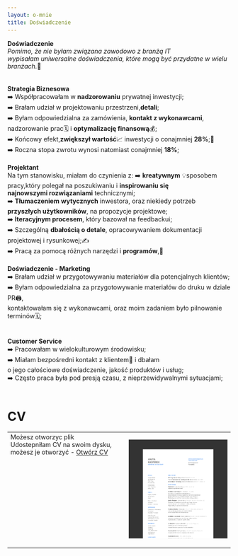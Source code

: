 ```yaml
---
layout: o-mnie
title: Doświadczenie
---
```

 **Doświadczenie**
<br>
_Pomimo, że nie byłam związana zawodowo z branżą IT<br>
wypisałam uniwersalne doświadczenia, które mogą być przydatne w wielu branżach._🙂
<br><br><br>
**Strategia Biznesowa**
<br>
➡️ Współpracowałam w **nadzorowaniu** prywatnej inwestycji;<br>
➡️ Brałam udział w projektowaniu przestrzeni,**detali**; <br>
➡️ Byłam odpowiedzialna za zamówienia, **kontakt z wykonawcami**,<br> nadzorowanie prac🗓️ i **optymalizację finansową**💰;<br>
➡️ Końcowy efekt,**zwiększył wartość**📈 inwestycji o conajmniej **28%**;💸<br>
➡️ Roczna stopa zwrotu wynosi natomiast conajmniej **18%**;<br>
<br>
**Projektant**
<br>
Na tym stanowisku, miałam do czynienia z:
➡️ **kreatywnym** 💡sposobem pracy,który polegał na poszukiwaniu i **inspirowaniu się** <br> **najnowszymi rozwiązaniami** technicznymi;<br>
➡️ **Tłumaczeniem** **wytycznych** inwestora, oraz niekiedy potrzeb **przyszłych użytkowników**, na propozycje projektowe;<br>
➡️ **Iteracyjnym procesem**, który bazował na feedbackuℹ️;<br>
➡️ Szczególną **dbałością o detale**, opracowywaniem dokumentacji projektowej i rysunkowej;✍️<br>
➡️ Pracą za pomocą różnych narzędzi i **programów**,🔨 <br>
<br>
**Doświadczenie - Marketing**<br>
➡️ Brałam udział w przygotowywaniu materiałów dla potencjalnych klientów;<br>
➡️ Byłam odpowiedzialna za przygotowywanie materiałów do druku w dziale PR🖨️,<br> kontaktowałam się z wykonawcami, oraz moim zadaniem było pilnowanie terminów🗓️;<br>
<br><br>
**Customer Service**<br>
➡️ Pracowałam w wielokulturowym środowisku;<br>
➡️ Miałam bezpośredni kontakt z klientem💬 i dbałam <br> o jego całościowe doświadczenie, jakość produktów i usług;<br>
➡️ Często praca była pod presją czasu, z nieprzewidywalnymi sytuacjami;<br>
<br>
# CV

|                                                              |                                                              |
| ------------------------------------------------------------ | -----------------------------------------------------------: |
| Możesz otworzyc plik  <br>Udostepniłam CV na swoim dysku, możesz je otworzyć - [Otwórz CV](https://drive.google.com/file/d/1hEogPlysEIRWZVdXuUgcO1zGA7fMLJJW/view?usp=sharing)<br/><br><br><br><br/><br/><br/><br/><br><br><br><br/><br/> | [![image-text](https://raw.githubusercontent.com/AnitakasperekUX/AnitakasperekUX.github.io/main/assets/img/Mask%20Group%404x.png)](https://raw.githubusercontent.com/AnitakasperekUX/AnitakasperekUX.github.io/main/assets/img/2021_cv_dark%20mode%2012%40.png) |





